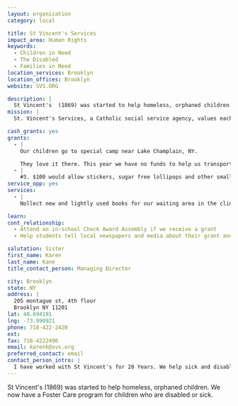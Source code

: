 ```yaml
---
layout: organization
category: local

title: St Vincent's Services
impact_area: Human Rights
keywords: 
  - Children in Need
  - The Disabled
  - Families in Need
location_services: Brooklyn
location_offices: Brooklyn
website: SVS.ORG

description: |
  St Vincent's  (1869) was started to help homeless, orphaned children. We now have a Foster Care program for children who are disabled or sick.
mission: |
  St. Vincent's Services, a Catholic social service agency, values each individual as a person of divine creation, and informs its human services with a reverent love of and protection for society's most vulnerable, especially children. Within this Judaeo-Christian framework of belief, as interpreted by the Catholic Church, the Agency's mission is to provide those who come in need with services which support, supplement, or substitute for the healing, nurturing, and developing relationships ideally found in family 

cash_grants: yes
grants: 
  - |
    Our children go to special camp near Lake Champlain, NY.

    They love it there. This year we have no funds to help us transport the children to camp. It is a 5 hour ride so we need $700 to transort them to and from "Hole in the Woods" and we also need funds to provide lunch as the trip is 5-6 hours.  Any assistance in providing help to the children so they can go to camp would be appreciated. 25 Children are going and lunch is $5 going and $5 coming home, ($250) needed.
  - |
    #3. $100 would allow stickers, sugar free lollipops and other small items to be given at time of immunizations and blood work in our pediatric clinic #2 Funds for small home items such as a clock or 2 place settings and utensils would be of great assistance
service_opp: yes
services: 
  - |
    Nollect new and lightly used books for our waiting area in the clinic and at time of parent visits.

learn: 
cont_relationship: 
  - Attend an in-school Check Award Assembly if we receive a grant
  - Help students tell local newspapers and media about their grant and/or project with us

salutation: Sister
first_name: Karen
last_name: Kane
title_contact_person: Managing Director

city: Brooklyn
state: NY
address: |
  205 montague st, 4th floor  
  Brooklyn NY 11201
lat: 40.694191
lng: -73.990921
phone: 718-422-2420
ext: 
fax: 718-4222496
email: karenk@svs.org
preferred_contact: email
contact_person_intro: |
  I have worked with St Vincent's for 20 Years. We help sick and disabled children. I try to see that the children  receive books to read. and have support at the time of the death of their parents.
---
```

St Vincent's  (1869) was started to help homeless, orphaned children. We now have a Foster Care program for children who are disabled or sick.